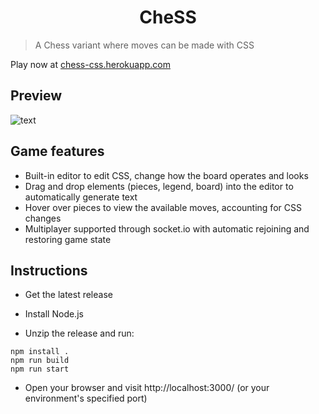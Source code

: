 <h1 align="center">CheSS</h1>

> A Chess variant where moves can be made with CSS

Play now at [chess-css.herokuapp.com](https://chess-css.herokuapp.com/)

<h2>Preview</h2> 

![text](https://i.imgur.com/tO3bYib.png)

<h2>Game features</h2> 

- Built-in editor to edit CSS, change how the board operates and looks
- Drag and drop elements (pieces, legend, board) into the editor to automatically generate text
- Hover over pieces to view the available moves, accounting for CSS changes
- Multiplayer supported through socket.io with automatic rejoining and restoring game state

<h2>Instructions</h2> 

* Get the latest release

* Install Node.js

* Unzip the release and run:

```
npm install .
npm run build
npm run start
```

* Open your browser and visit http://localhost:3000/ (or your environment's specified port)
